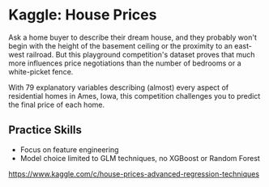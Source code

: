 # Kaggle: House Prices

Ask a home buyer to describe their dream house, and they probably won't begin with the height of the basement ceiling or the proximity to an east-west railroad. But this playground competition's dataset proves that much more influences price negotiations than the number of bedrooms or a white-picket fence.

With 79 explanatory variables describing (almost) every aspect of residential homes in Ames, Iowa, this competition challenges you to predict the final price of each home.

## Practice Skills
- Focus on feature engineering
- Model choice limited to GLM techniques, no XGBoost or Random Forest

https://www.kaggle.com/c/house-prices-advanced-regression-techniques
